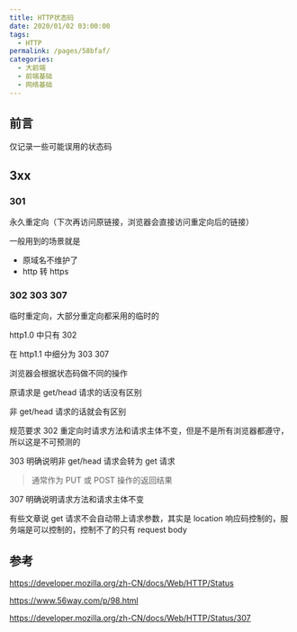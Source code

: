 ```yaml
---
title: HTTP状态码
date: 2020/01/02 03:00:00
tags: 
  - HTTP
permalink: /pages/58bfaf/
categories: 
  - 大前端
  - 前端基础
  - 网络基础
---
```


## 前言

仅记录一些可能误用的状态码

<!-- more -->

## 3xx

### 301 

永久重定向（下次再访问原链接，浏览器会直接访问重定向后的链接）

一般用到的场景就是
- 原域名不维护了
- http 转 https

### 302 303 307 

临时重定向，大部分重定向都采用的临时的

http1.0 中只有 302

在 http1.1 中细分为 303 307 

浏览器会根据状态码做不同的操作

原请求是 get/head 请求的话没有区别

非 get/head 请求的话就会有区别

规范要求 302 重定向时请求方法和请求主体不变，但是不是所有浏览器都遵守，所以这是不可预测的

303 明确说明非 get/head 请求会转为 get 请求
> 通常作为 PUT 或 POST 操作的返回结果

307 明确说明请求方法和请求主体不变

有些文章说 get 请求不会自动带上请求参数，其实是 location 响应码控制的，服务端是可以控制的，控制不了的只有 request body

## 参考

https://developer.mozilla.org/zh-CN/docs/Web/HTTP/Status

https://www.56way.com/p/98.html

https://developer.mozilla.org/zh-CN/docs/Web/HTTP/Status/307